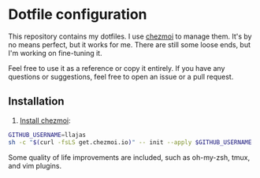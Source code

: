 # Dotfile configuration

This repository contains my dotfiles. I use [chezmoi](https://www.chezmoi.io/what-does-chezmoi-do) to manage them. It's by no means perfect, but it works for me. There are still some loose ends, but I'm working on fine-tuning it.

Feel free to use it as a reference or copy it entirely. If you have any questions or suggestions, feel free to open an issue or a pull request.

## Installation

1. [Install chezmoi](https://www.chezmoi.io/install/):

```bash
GITHUB_USERNAME=llajas
sh -c "$(curl -fsLS get.chezmoi.io)" -- init --apply $GITHUB_USERNAME
```

Some quality of life improvements are included, such as oh-my-zsh, tmux, and vim plugins.